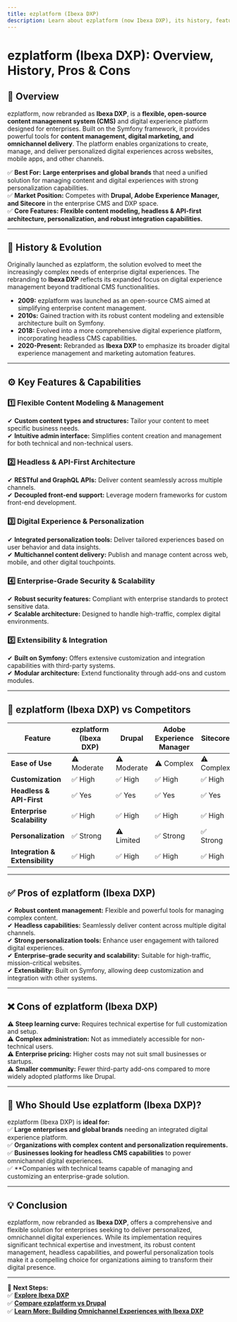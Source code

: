 ```yaml
---
title: ezplatform (Ibexa DXP)
description: Learn about ezplatform (now Ibexa DXP), its history, features, and how it compares to other CMS platforms.
---
```


# **ezplatform (Ibexa DXP): Overview, History, Pros & Cons**

## **📌 Overview**  
ezplatform, now rebranded as **Ibexa DXP**, is a **flexible, open-source content management system (CMS)** and digital experience platform designed for enterprises. Built on the Symfony framework, it provides powerful tools for **content management, digital marketing, and omnichannel delivery**. The platform enables organizations to create, manage, and deliver personalized digital experiences across websites, mobile apps, and other channels.

✅ **Best For:** **Large enterprises and global brands** that need a unified solution for managing content and digital experiences with strong personalization capabilities.  
✅ **Market Position:** Competes with **Drupal, Adobe Experience Manager, and Sitecore** in the enterprise CMS and DXP space.  
✅ **Core Features:** **Flexible content modeling, headless & API-first architecture, personalization, and robust integration capabilities.**

---

## **📜 History & Evolution**  
Originally launched as ezplatform, the solution evolved to meet the increasingly complex needs of enterprise digital experiences. The rebranding to **Ibexa DXP** reflects its expanded focus on digital experience management beyond traditional CMS functionalities.

- **2009:** ezplatform was launched as an open-source CMS aimed at simplifying enterprise content management.  
- **2010s:** Gained traction with its robust content modeling and extensible architecture built on Symfony.  
- **2018:** Evolved into a more comprehensive digital experience platform, incorporating headless CMS capabilities.  
- **2020-Present:** Rebranded as **Ibexa DXP** to emphasize its broader digital experience management and marketing automation features.

---

## **⚙️ Key Features & Capabilities**

### **1️⃣ Flexible Content Modeling & Management**  
✔ **Custom content types and structures:** Tailor your content to meet specific business needs.  
✔ **Intuitive admin interface:** Simplifies content creation and management for both technical and non-technical users.

### **2️⃣ Headless & API-First Architecture**  
✔ **RESTful and GraphQL APIs:** Deliver content seamlessly across multiple channels.  
✔ **Decoupled front-end support:** Leverage modern frameworks for custom front-end development.

### **3️⃣ Digital Experience & Personalization**  
✔ **Integrated personalization tools:** Deliver tailored experiences based on user behavior and data insights.  
✔ **Multichannel content delivery:** Publish and manage content across web, mobile, and other digital touchpoints.

### **4️⃣ Enterprise-Grade Security & Scalability**  
✔ **Robust security features:** Compliant with enterprise standards to protect sensitive data.  
✔ **Scalable architecture:** Designed to handle high-traffic, complex digital environments.

### **5️⃣ Extensibility & Integration**  
✔ **Built on Symfony:** Offers extensive customization and integration capabilities with third-party systems.  
✔ **Modular architecture:** Extend functionality through add-ons and custom modules.

---

## **🔄 ezplatform (Ibexa DXP) vs Competitors**

| Feature                   | ezplatform (Ibexa DXP) | Drupal           | Adobe Experience Manager | Sitecore         |
|---------------------------|------------------------|------------------|--------------------------|------------------|
| **Ease of Use**           | ⚠ Moderate             | ⚠ Moderate       | ⚠ Complex               | ⚠ Complex        |
| **Customization**         | ✅ High                | ✅ High          | ✅ High                  | ✅ High          |
| **Headless & API-First**  | ✅ Yes                 | ✅ Yes           | ✅ Yes                   | ✅ Yes           |
| **Enterprise Scalability**| ✅ High               | ✅ High          | ✅ High                  | ✅ High          |
| **Personalization**       | ✅ Strong              | ⚠ Limited       | ✅ Strong                | ✅ Strong        |
| **Integration & Extensibility** | ✅ High         | ✅ High          | ✅ High                  | ✅ High          |

---

## **✅ Pros of ezplatform (Ibexa DXP)**  
✔ **Robust content management:** Flexible and powerful tools for managing complex content.  
✔ **Headless capabilities:** Seamlessly deliver content across multiple digital channels.  
✔ **Strong personalization tools:** Enhance user engagement with tailored digital experiences.  
✔ **Enterprise-grade security and scalability:** Suitable for high-traffic, mission-critical websites.  
✔ **Extensibility:** Built on Symfony, allowing deep customization and integration with other systems.

---

## **❌ Cons of ezplatform (Ibexa DXP)**  
⚠ **Steep learning curve:** Requires technical expertise for full customization and setup.  
⚠ **Complex administration:** Not as immediately accessible for non-technical users.  
⚠ **Enterprise pricing:** Higher costs may not suit small businesses or startups.  
⚠ **Smaller community:** Fewer third-party add-ons compared to more widely adopted platforms like Drupal.

---

## **🎯 Who Should Use ezplatform (Ibexa DXP)?**  
ezplatform (Ibexa DXP) is **ideal for:**  
✅ **Large enterprises and global brands** needing an integrated digital experience platform.  
✅ **Organizations with complex content and personalization requirements.**  
✅ **Businesses looking for headless CMS capabilities** to power omnichannel digital experiences.  
✅ **Companies with technical teams capable of managing and customizing an enterprise-grade solution.

---

## **💡 Conclusion**  
ezplatform, now rebranded as **Ibexa DXP**, offers a comprehensive and flexible solution for enterprises seeking to deliver personalized, omnichannel digital experiences. While its implementation requires significant technical expertise and investment, its robust content management, headless capabilities, and powerful personalization tools make it a compelling choice for organizations aiming to transform their digital presence.

---

🚀 **Next Steps:**  
✅ **[Explore Ibexa DXP](https://ibexa.co/)**  
✅ **[Compare ezplatform vs Drupal](#)**  
✅ **[Learn More: Building Omnichannel Experiences with Ibexa DXP](#)**
